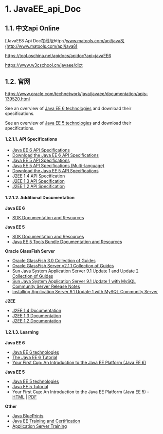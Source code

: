 # 1. JavaEE_api_Doc
## 1.1. 中文api Online


[JavaEE8 Api Doc在线版http://www.matools.com/api/java8](http://www.matools.com/api/java8)



https://tool.oschina.net/apidocs/apidoc?api=javaEE6




https://www.w3cschool.cn/javaee/dict


## 1.2. 官网


https://www.oracle.com/technetwork/java/javaee/documentation/apis-139520.html



See an overview of [Java EE 6 technologies](https://www.oracle.com/technetwork/java/javaee/tech/index-jsp-142185.html) and download their specifications.

See an overview of [Java EE 5 technologies](https://www.oracle.com/technetwork/java/javaee/tech/javaee5-jsp-135162.html) and download their specifications.

#### 1.2.1.1. API Specifications

-   [Java EE 6 API Specifications](http://download.oracle.com/javaee/6/api/)
-   [Download the Java EE 6 API Specifications](http://www.oracle.com/technetwork/java/javasebusiness/downloads/java-archive-downloads-eedocs-419425.html#java_ee_6u1_docs-JPR)
-   [Java EE 5 API Specifications](http://download.oracle.com/javaee/5/api/)
-   [Java EE 5 API Specifications (Multi-language)](http://doc.java.sun.com/DocWeb/)
-   [Download the Java EE 5 API Specifications](http://www.oracle.com/technetwork/java/javasebusiness/downloads/java-archive-downloads-eedocs-419425.html#java-ee-javadocs-g-f)
-   [J2EE 1.4 API Specification](http://download.oracle.com/javaee/1.4/api/)
-   [J2EE 1.3 API Specification](http://download.oracle.com/javaee/1.3/api/)
-   [J2EE 1.2 API Specification](http://download.oracle.com/javaee/1.2.1/api/)

    

#### 1.2.1.2. Additional Documentation

  
**Java EE 6**

-   [SDK Documentation and Resources](https://www.oracle.com/technetwork/java/javaee/resources-jsp-139799.html)

**Java EE 5**

-   [SDK Documentation and Resources](https://www.oracle.com/technetwork/java/javaee/resources-u8-jsp-142585.html)
-   [Java EE 5 Tools Bundle Documentation and Resources](https://www.oracle.com/technetwork/java/javaee/documentation/ssLINK/137735)

**Oracle GlassFish Server**  

-   [Oracle GlassFish 3.0 Collection of Guides](http://docs.sun.com/coll/1343.9)
-   [Oracle GlassFish Server v2.1.1 Collection of Guides](http://docs.sun.com/coll/1343.11)
-   [Sun Java System Application Server 9.1 Update 1 and Update 2 Collection of Guides](http://docs.sun.com/coll/1343.5)
-   [Sun Java System Application Server 9.1 Update 1 with MySQL Community Server Release Notes](https://www.oracle.com/technetwork/java/javaee/as91u1mysql-relnotes-jsp-141336.html)
-   [Installing Application Server 9.1 Update 1 with MySQL Community Server](http://docs.sun.com/app/docs/doc/820-3797/ggkei?a=view)

**J2EE**

-   [J2EE 1.4 Documentation](https://www.oracle.com/technetwork/java/javaee/docs-142403.html)
-   [J2EE 1.3 Documentation](https://www.oracle.com/technetwork/java/javaee/docs-142070.html)
-   [J2EE 1.2 Documentation](https://www.oracle.com/technetwork/java/javaee/docs-142435.html)

    

#### 1.2.1.3. Learning

  

**Java EE 6**

-   [Java EE 6 technologies](https://www.oracle.com/technetwork/java/javaee/tech/index-jsp-142185.html)
-   [The Java EE 6 Tutorial](http://download.oracle.com/javaee/6/tutorial/doc/)
-   [Your First Cup: An Introduction to the Java EE Platform (Java EE 6)](http://download.oracle.com/javaee/6/firstcup/doc/)

**Java EE 5**

-   [Java EE 5 technologies](https://www.oracle.com/technetwork/java/javaee/tech/javaee5-jsp-135162.html)
-   [Java EE 5 Tutorial](http://download.oracle.com/javaee/5/tutorial/doc/)
-   Your First Cup: An Introduction to the Java EE Platform (Java EE 5) - [HTML](http://download.oracle.com/javaee/5/firstcup/doc/) | [PDF](http://download.oracle.com/javaee/5/firstcup/doc/firstcup.pdf)

**Other**

-   [Java BluePrints](https://www.oracle.com/technetwork/java/blueprints-141945.html)
-   [Java EE Training and Certification](https://www.oracle.com/technetwork/java/javaee/training/index-jsp-139756.html)
-   [Application Server Training](http://www.sun.com/training/catalog/software/application.xml?intcmp=1395)